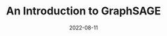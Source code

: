 ---
title: An Introduction to GraphSAGE
date: 2022-08-11
categories:
  - Paper Summaries
tags:
  - Graphs
  - GCNs
excerpt: A brief overview of GraphSAGE
link: https://wandb.ai/graph-neural-networks/GraphSAGE/reports/What-is-GraphSAGE---Vmlldzo1MTEwNzQ1
---